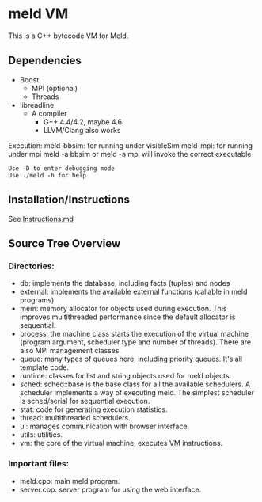 meld VM
=======

This is a C++ bytecode VM for Meld.


Dependencies
-------------
  - Boost
    - MPI (optional)
    - Threads
  - libreadline
    - A compiler
      - G++ 4.4/4.2, maybe 4.6
      - LLVM/Clang also works

Execution:
	meld-bbsim: for running under visibleSim
	meld-mpi: for running under mpi
	meld -a bbsim or meld -a mpi will invoke the correct executable

	Use -D to enter debugging mode
	Use ./meld -h for help

Installation/Instructions
-------------------------
See [Instructions.md](https://github.com/claytronics/meld/blob/master/instructions.md)


Source Tree Overview
--------------------

### Directories:
   - db: implements the database, including facts (tuples) and nodes
   - external: implements the available external functions (callable in meld programs)
   - mem: memory allocator for objects used during execution. This improves multithreaded performance since the default allocator is sequential.
   - process: the machine class starts the execution of the virtual machine (program argument, scheduler type and number of threads). There are also MPI management classes.
   - queue: many types of queues here, including priority queues. It's all template code.
   - runtime: classes for list and string objects used for meld objects.
   - sched: sched::base is the base class for all the available schedulers.
      A scheduler implements a way of executing meld. The simplest scheduler is sched/serial for sequential execution.
   - stat: code for generating execution statistics.
   - thread: multithreaded schedulers.
   - ui: manages communication with browser interface.
   - utils: utilities.
   - vm: the core of the virtual machine, executes VM instructions.

### Important files:
   - meld.cpp: main meld program.
   - server.cpp: server program for using the web interface.
